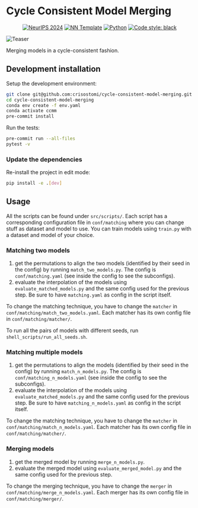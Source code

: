 # Cycle Consistent Model Merging

<p align="center">
    <a href="https://arxiv.org/abs/2405.17897"><img alt="NeurIPS 2024" src="https://img.shields.io/badge/2024-2024?logoColor=grey&label=NeurIPS&labelColor=purple&color=grey&link=https%3A%2F%2Farxiv.org%2Fabs%2F2405.17897"></a>
    <a href="https://github.com/grok-ai/nn-template"><img alt="NN Template" src="https://shields.io/badge/nn--template-0.2.3-emerald?style=flat&labelColor=gray"></a>
    <a href="https://www.python.org/downloads/"><img alt="Python" src="https://img.shields.io/badge/python-3.9-blue.svg"></a>
    <a href="https://black.readthedocs.io/en/stable/"><img alt="Code style: black" src="https://img.shields.io/badge/code%20style-black-000000.svg"></a>
</p>

![Teaser](figures/teaser.png)

Merging models in a cycle-consistent fashion.

## Development installation

Setup the development environment:

```bash
git clone git@github.com:crisostomi/cycle-consistent-model-merging.git
cd cycle-consistent-model-merging
conda env create -f env.yaml
conda activate ccmm
pre-commit install
```

Run the tests:

```bash
pre-commit run --all-files
pytest -v
```

### Update the dependencies

Re-install the project in edit mode:

```bash
pip install -e .[dev]
```

## Usage

All the scripts can be found under `src/scripts/`. Each script has a corresponding configuration file in `conf/matching` where you can change stuff as dataset and model to use. You can train models using `train.py` with a dataset and model of your choice.

### Matching two models

1. get the permutations to align the two models (identified by their seed in the config) by running `match_two_models.py`. The config is `conf/matching.yaml` (see inside the config to see the subconfigs).
2. evaluate the interpolation of the models using `evaluate_matched_models.py` and the same config used for the previous step. Be sure to have `matching.yaml` as config in the script itself.

To change the matching technique, you have to change the `matcher` in `conf/matching/match_two_models.yaml`. Each matcher has its own config file in `conf/matching/matcher/`.

To run all the pairs of models with different seeds, run `shell_scripts/run_all_seeds.sh`.

### Matching multiple models

1. get the permutations to align the models (identified by their seed in the config) by running `match_n_models.py`. The config is `conf/matching_n_models.yaml` (see inside the config to see the subconfigs).
2. evaluate the interpolation of the models using `evaluate_matched_models.py` and the same config used for the previous step.  Be sure to have `matching_n_models.yaml` as config in the script itself.

To change the matching technique, you have to change the `matcher` in `conf/matching/match_n_models.yaml`. Each matcher has its own config file in `conf/matching/matcher/`.

### Merging models

1. get the merged model by running `merge_n_models.py`.
2. evaluate the merged model using `evaluate_merged_model.py` and the same config used for the previous step.

To change the merging technique, you have to change the `merger` in `conf/matching/merge_n_models.yaml`. Each merger has its own config file in `conf/matching/merger/`.
